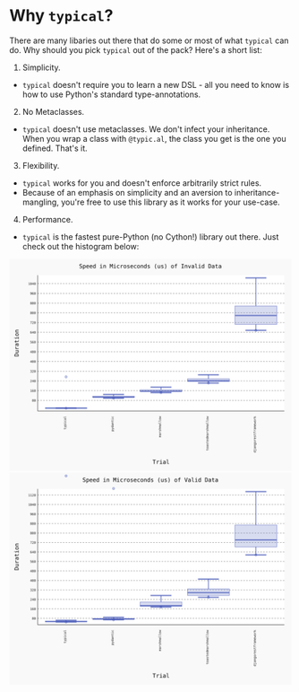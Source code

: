 # Why `typical`?

There are many libaries out there that do some or most of what
`typical` can do. Why should you pick `typical` out of the pack?
Here's a short list:

1. Simplicity. 

- `typical` doesn't require you to learn a new DSL - all you need to
  know is how to use Python's standard type-annotations.


2. No Metaclasses.
    
- `typical` doesn't use metaclasses. We don't infect your inheritance.
  When you wrap a class with `@typic.al`, the class you get is the one
  you defined. That's it.

3. Flexibility.

- `typical` works for you and doesn't enforce arbitrarily strict
  rules.
- Because of an emphasis on simplicity and an aversion to
  inheritance-mangling, you're free to use this library as it works
  for your use-case.

4. Performance.

- `typical` is the fastest pure-Python (no Cython!) library out there.
  Just check out the histogram below:

![Average time (in μs) for validation and attempted initialization of invalid data in a complex, nested object.](img/benchmark_20191106_223028-Invalid_Data.svg)
![Average time (in μs) for validation and initialization of valid data in a complex, nested object.](img/benchmark_20191106_223028-Valid_Data.svg)

